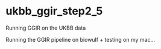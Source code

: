 # ukbb_ggir_step2_5
Running GGIR on the UKBB data

Running the GGIR pipeline on biowulf + testing on my mac...
